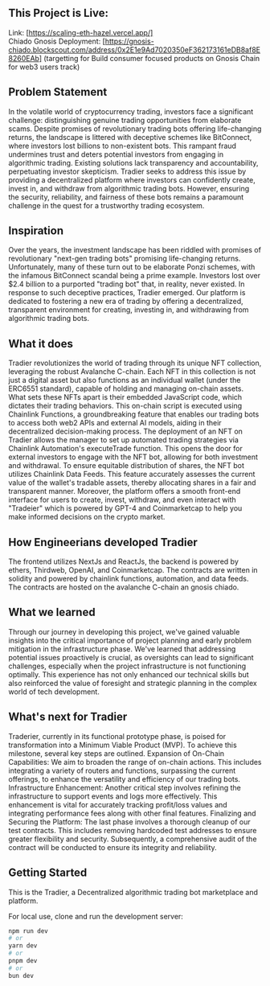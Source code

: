 ## This Project is Live:

Link: [https://scaling-eth-hazel.vercel.app/]
<br>
Chiado Gnosis Deployment: [https://gnosis-chiado.blockscout.com/address/0x2E1e9Ad7020350eF362173161eDB8af8E8260EAb] (targetting for Build consumer focused products on Gnosis Chain for web3 users track)

## Problem Statement

In the volatile world of cryptocurrency trading, investors face a significant challenge: distinguishing genuine trading opportunities from elaborate scams. Despite promises of revolutionary trading bots offering life-changing returns, the landscape is littered with deceptive schemes like BitConnect, where investors lost billions to non-existent bots. This rampant fraud undermines trust and deters potential investors from engaging in algorithmic trading. Existing solutions lack transparency and accountability, perpetuating investor skepticism. Tradier seeks to address this issue by providing a decentralized platform where investors can confidently create, invest in, and withdraw from algorithmic trading bots. However, ensuring the security, reliability, and fairness of these bots remains a paramount challenge in the quest for a trustworthy trading ecosystem.

## Inspiration

Over the years, the investment landscape has been riddled with promises of revolutionary "next-gen trading bots" promising life-changing returns. Unfortunately, many of these turn out to be elaborate Ponzi schemes, with the infamous BitConnect scandal being a prime example. Investors lost over $2.4 billion to a purported "trading bot" that, in reality, never existed. In response to such deceptive practices, Tradier emerged. Our platform is dedicated to fostering a new era of trading by offering a decentralized, transparent environment for creating, investing in, and withdrawing from algorithmic trading bots.

## What it does

Tradier revolutionizes the world of trading through its unique NFT collection, leveraging the robust Avalanche C-chain. Each NFT in this collection is not just a digital asset but also functions as an individual wallet (under the ERC6551 standard), capable of holding and managing on-chain assets. What sets these NFTs apart is their embedded JavaScript code, which dictates their trading behaviors. This on-chain script is executed using Chainlink Functions, a groundbreaking feature that enables our trading bots to access both web2 APIs and external AI models, aiding in their decentralized decision-making process. The deployment of an NFT on Tradier allows the manager to set up automated trading strategies via Chainlink Automation's executeTrade function. This opens the door for external investors to engage with the NFT bot, allowing for both investment and withdrawal. To ensure equitable distribution of shares, the NFT bot utilizes Chainlink Data Feeds. This feature accurately assesses the current value of the wallet's tradable assets, thereby allocating shares in a fair and transparent manner. Moreover, the platform offers a smooth front-end interface for users to create, invest, withdraw, and even interact with "Tradeier" which is powered by GPT-4 and Coinmarketcap to help you make informed decisions on the crypto market.

## How Engineerians developed Tradier 

The frontend utilizes NextJs and ReactJs, the backend is powered by ethers, Thirdweb, OpenAI, and Coinmarketcap. The contracts are written in solidity and powered by chainlink functions, automation, and data feeds. The contracts are hosted on the avalanche C-chain an gnosis chiado.

## What we learned
Through our journey in developing this project, we've gained valuable insights into the critical importance of project planning and early problem mitigation in the infrastructure phase. We've learned that addressing potential issues proactively is crucial, as oversights can lead to significant challenges, especially when the project infrastructure is not functioning optimally. This experience has not only enhanced our technical skills but also reinforced the value of foresight and strategic planning in the complex world of tech development.

## What's next for Tradier

Traderier, currently in its functional prototype phase, is poised for transformation into a Minimum Viable Product (MVP). To achieve this milestone, several key steps are outlined. Expansion of On-Chain Capabilities: We aim to broaden the range of on-chain actions. This includes integrating a variety of routers and functions, surpassing the current offerings, to enhance the versatility and efficiency of our trading bots. Infrastructure Enhancement: Another critical step involves refining the infrastructure to support events and logs more effectively. This enhancement is vital for accurately tracking profit/loss values and integrating performance fees along with other final features. Finalizing and Securing the Platform: The last phase involves a thorough cleanup of our test contracts. This includes removing hardcoded test addresses to ensure greater flexibility and security. Subsequently, a comprehensive audit of the contract will be conducted to ensure its integrity and reliability.


## Getting Started

This is the Tradier, a Decentralized algorithmic trading bot marketplace and platform.

For local use, clone and run the development server:

```bash
npm run dev
# or
yarn dev
# or
pnpm dev
# or
bun dev
```
